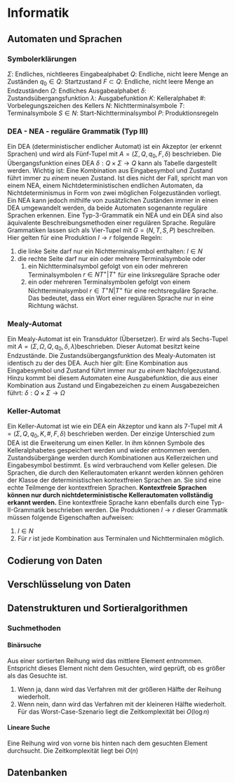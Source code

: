 # Informatik
## Automaten und Sprachen
### Symbolerklärungen
$\Sigma$: Endliches, nichtleeres Eingabealphabet
$Q$: Endliche, nicht leere Menge an Zuständen
$q_0 \in Q$: Startzustand
$F\subset Q$: Endliche, nicht leere Menge an Endzuständen
$\Omega$: Endliches Ausgabealphabet
$\delta$: Zustandsübergangsfunktion
$\lambda$: Ausgabefunktion
$K$: Kelleralphabet
$\#$: Vorbelegungszeichen des Kellers
$N$: Nichtterminalsymbole
$T$: Terminalsymbole
$S \in N$: Start-Nichtterminalsymbol
$P$: Produktionsregeln
### DEA - NEA - reguläre Grammatik (Typ III)
Ein DEA (deterministischer endlicher Automat) ist ein Akzeptor (er erkennt Sprachen) und wird als Fünf-Tupel mit $A=(\Sigma,Q,q_0,F,\delta)$ beschrieben. Die Übergangsfunktion eines DEA $\delta :Q\times \Sigma \to Q$ kann als Tabelle dargestellt werden. 
Wichtig ist: Eine Kombination aus Eingabesymbol und Zustand führt immer zu *einem* neuen Zustand. Ist dies nicht der Fall, spricht man von einem NEA, einem Nichtdeterministischen endlichen Automaten, da Nichtdeterminismus in Form von zwei möglichen Folgezuständen vorliegt. Ein NEA kann jedoch mithilfe von zusätzlichen Zuständen immer in einen DEA umgewandelt werden, da beide Automaten sogenannte reguläre Sprachen erkennen. Eine Typ-3-Grammatik ein NEA und ein DEA sind also äquivalente Beschreibungsmethoden einer regulären Sprache.
Reguläre Grammatiken lassen sich als Vier-Tupel mit $G=(N,T,S,P)$ beschreiben. Hier gelten für eine Produktion $l \to r$ folgende Regeln:
1. die linke Seite darf nur ein Nichtterminalsymbol enthalten: $l\in N$ 
2. die rechte Seite darf nur ein oder mehrere Terminalsymbole oder 
	1. ein Nichtterminalsymbol gefolgt von ein oder mehreren Terminalsymbolen $r\in NT^+|T^+$ für eine linksreguläre Sprache oder 
	2. ein oder mehreren Terminalsymbolen gefolgt von einem Nichtterminalsymbol $r\in T^+N|T^+$ für eine rechtsreguläre Sprache.
Das bedeutet, dass ein Wort einer regulären Sprache nur in eine Richtung wächst.
### Mealy-Automat
Ein Mealy-Automat ist ein Transduktor (Übersetzer). Er wird als Sechs-Tupel mit $A=(\Sigma,\Omega,Q,q_0,\delta,\lambda)$beschrieben. Dieser Automat besitzt keine Endzustände.
Die Zustandsübergangsfunktion des Mealy-Automaten ist identisch zu der des DEA. Auch hier gilt: Eine Kombination aus Eingabesymbol und Zustand führt immer nur zu *einem* Nachfolgezustand. Hinzu kommt bei diesem Automaten eine Ausgabefunktion, die aus einer Kombination aus Zustand und Eingabezeichen zu einem Ausgabezeichen führt: $\delta: Q\times\Sigma\to\Omega$
### Keller-Automat
Ein Keller-Automat ist wie ein DEA ein Akzeptor und kann als 7-Tupel mit $A=( \Sigma,Q,q_0,K,\#,F,\delta)$ beschrieben werden. Der einzige Unterschied zum DEA ist die Erweiterung um einen Keller. In ihm können Symbole des Kelleralphabetes gespeichert werden und wieder entnommen werden. Zustandsübergänge werden durch Kombinationen aus Kellerzeichen und Eingabesymbol bestimmt. Es wird verbrauchend vom Keller gelesen.
Die Sprachen, die durch den Kellerautomaten erkannt werden können gehören der Klasse der deterministischen kontextfreien Sprachen an. Sie sind eine echte Teilmenge der kontextfreien Sprachen. 
**Kontextfreie Sprachen können nur durch nichtdeterministische Kellerautomaten vollständig erkannt werden.**
Eine kontextfreie Sprache kann ebenfalls durch eine Typ-II-Grammatik beschrieben werden.
Die Produktionen $l \to r$ dieser Grammatik müssen folgende Eigenschaften aufweisen:
1. $l\in N$
2. Für $r$ ist jede Kombination aus Terminalen und Nichtterminalen möglich.

## Codierung von Daten

## Verschlüsselung von Daten
## Datenstrukturen und Sortieralgorithmen
### Suchmethoden
#### Binärsuche
Aus einer sortierten Reihung wird das mittlere Element entnommen. Entspricht dieses Element nicht dem Gesuchten, wird geprüft, ob es größer als das Gesuchte ist.
1. Wenn ja, dann wird das Verfahren mit der größeren Hälfte der Reihung wiederholt.
2. Wenn nein, dann wird das Verfahren mit der kleineren Hälfte wiederholt.
Für das Worst-Case-Szenario liegt die Zeitkomplexität bei $O(\log n)$
#### Lineare Suche
Eine Reihung wird von vorne bis hinten nach dem gesuchten Element durchsucht.
Die Zeitkomplexität liegt bei $O(n)$
## Datenbanken